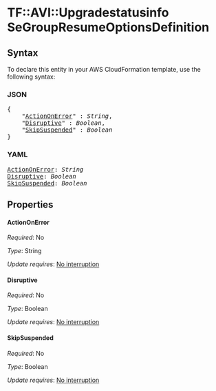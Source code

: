 # TF::AVI::Upgradestatusinfo SeGroupResumeOptionsDefinition

## Syntax

To declare this entity in your AWS CloudFormation template, use the following syntax:

### JSON

<pre>
{
    "<a href="#actiononerror" title="ActionOnError">ActionOnError</a>" : <i>String</i>,
    "<a href="#disruptive" title="Disruptive">Disruptive</a>" : <i>Boolean</i>,
    "<a href="#skipsuspended" title="SkipSuspended">SkipSuspended</a>" : <i>Boolean</i>
}
</pre>

### YAML

<pre>
<a href="#actiononerror" title="ActionOnError">ActionOnError</a>: <i>String</i>
<a href="#disruptive" title="Disruptive">Disruptive</a>: <i>Boolean</i>
<a href="#skipsuspended" title="SkipSuspended">SkipSuspended</a>: <i>Boolean</i>
</pre>

## Properties

#### ActionOnError

_Required_: No

_Type_: String

_Update requires_: [No interruption](https://docs.aws.amazon.com/AWSCloudFormation/latest/UserGuide/using-cfn-updating-stacks-update-behaviors.html#update-no-interrupt)

#### Disruptive

_Required_: No

_Type_: Boolean

_Update requires_: [No interruption](https://docs.aws.amazon.com/AWSCloudFormation/latest/UserGuide/using-cfn-updating-stacks-update-behaviors.html#update-no-interrupt)

#### SkipSuspended

_Required_: No

_Type_: Boolean

_Update requires_: [No interruption](https://docs.aws.amazon.com/AWSCloudFormation/latest/UserGuide/using-cfn-updating-stacks-update-behaviors.html#update-no-interrupt)


